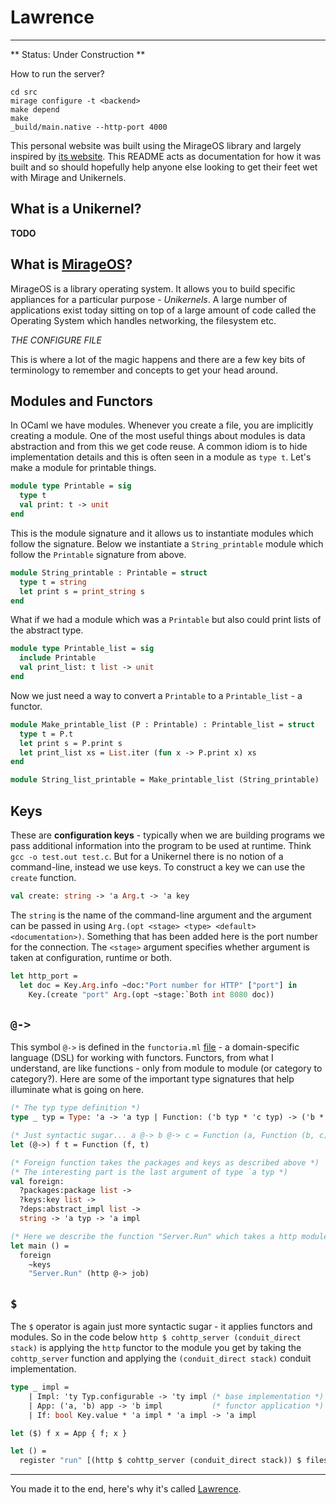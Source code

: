 # Lawrence
---------------------------

** Status: Under Construction **

How to run the server? 

```
cd src 
mirage configure -t <backend>
make depend 
make 
_build/main.native --http-port 4000
```

This personal website was built using the MirageOS library and largely inspired by [its website](https://mirage.io). This README acts as documentation for how it was built and so should hopefully help anyone else looking to get their feet wet with Mirage and Unikernels. 

What is a Unikernel? 
------
**TODO**

What is [MirageOS](https://mirage.io/)?
------

MirageOS is a library operating system. It allows you to build specific appliances for a particular purpose - *Unikernels*. A large number of applications exist today sitting on top of a large amount of code called the Operating System which handles networking, the filesystem etc. 

*THE CONFIGURE FILE*

This is where a lot of the magic happens and there are a few key bits of terminology to remember and concepts to get your head around. 



Modules and Functors
--------------------

In OCaml we have modules. Whenever you create a file, you are implicitly creating a module. One of the most useful things about modules is data abstraction and from this we get code reuse. A common idiom is to hide implementation details and this is often seen in a module as `type t`. Let's make a module for printable things. 

```ocaml
module type Printable = sig
  type t
  val print: t -> unit
end
```

This is the module signature and it allows us to instantiate modules which follow the signature. Below we instantiate a `String_printable` module which follow the `Printable` signature from above.

```ocaml
module String_printable : Printable = struct 
  type t = string 
  let print s = print_string s
end
```

What if we had a module which was a `Printable` but also could print lists of the abstract type. 

``` ocaml
module type Printable_list = sig
  include Printable 
  val print_list: t list -> unit
end
```

Now we just need a way to convert a `Printable` to a `Printable_list` - a functor. 

```ocaml
module Make_printable_list (P : Printable) : Printable_list = struct 
  type t = P.t
  let print s = P.print s
  let print_list xs = List.iter (fun x -> P.print x) xs
end

module String_list_printable = Make_printable_list (String_printable)
```

Keys 
-----

These are **configuration keys** - typically when we are building programs we pass additional information into the program to be used at runtime. Think `gcc -o test.out test.c`. But for a Unikernel there is no notion of a command-line, instead we use keys. To construct a key we can use the `create` function. 

```ocaml
val create: string -> 'a Arg.t -> 'a key
```

The `string` is the name of the command-line argument and the argument can be passed in using `Arg.(opt <stage> <type> <default> <documentation>)`. Something that has been added here is the port number for the connection. The `<stage>` argument specifies whether argument is taken at configuration, runtime or both. 

```ocaml
let http_port = 
  let doc = Key.Arg.info ~doc:"Port number for HTTP" ["port"] in
    Key.(create "port" Arg.(opt ~stage:`Both int 8080 doc))
```

`@->` 
----

This symbol `@->` is defined in the `functoria.ml` [file](https://github.com/mirage/mirage/blob/master/functoria/lib/functoria.ml) - a domain-specific language (DSL) for working with functors. Functors, from what I understand, are like functions - only from module to module (or category to category?). Here are some of the important type signatures that help illuminate what is going on here. 

```ocaml
(* The typ type definition *)
type _ typ = Type: 'a -> 'a typ | Function: ('b typ * 'c typ) -> ('b * 'c) typ 

(* Just syntactic sugar... a @-> b @-> c = Function (a, Function (b, c)) *)
let (@->) f t = Function (f, t)

(* Foreign function takes the packages and keys as described above *)
(* The interesting part is the last argument of type `a typ *)
val foreign:
  ?packages:package list ->
  ?keys:key list ->
  ?deps:abstract_impl list ->
  string -> 'a typ -> 'a impl

(* Here we describe the function "Server.Run" which takes a http module and gives a job module*)
let main () = 
  foreign 
    ~keys
    "Server.Run" (http @-> job)
```

`$`
----

The `$` operator is again just more syntactic sugar - it applies functors and modules. So in the code below `http $ cohttp_server (conduit_direct stack)` is applying the `http` functor to the module you get by taking the `cohttp_server` function and applying the `(conduit_direct stack)` conduit implementation. 

```ocaml
type _ impl =
    | Impl: 'ty Typ.configurable -> 'ty impl (* base implementation *)
    | App: ('a, 'b) app -> 'b impl           (* functor application *)
    | If: bool Key.value * 'a impl * 'a impl -> 'a impl

let ($) f x = App { f; x }

let () =
  register "run" [(http $ cohttp_server (conduit_direct stack)) $ filesfs]

```

------

You made it to the end, here's why it's called [Lawrence](https://www.youtube.com/watch?v=Ou204dQbKwc). 